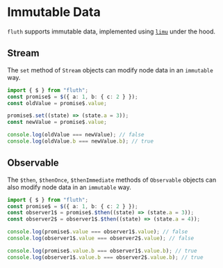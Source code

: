 # Immutable Data

`fluth` supports immutable data, implemented using [`limu`](https://tnfe.github.io/limu/) under the hood.

## Stream

The `set` method of `Stream` objects can modify node data in an `immutable` way.

```typescript
import { $ } from "fluth";
const promise$ = $({ a: 1, b: { c: 2 } });
const oldValue = promise$.value;

promise$.set((state) => (state.a = 3));
const newValue = promise$.value;

console.log(oldValue === newValue); // false
console.log(oldValue.b === newValue.b); // true
```

## Observable

The `$then`, `$thenOnce`, `$thenImmediate` methods of `Observable` objects can also modify node data in an `immutable` way.

```typescript
import { $ } from "fluth";
const promise$ = $({ a: 1, b: { c: 2 } });
const observer1$ = promise$.$then((state) => (state.a = 3));
const observer2$ = observer1$.$then((state) => (state.a = 4));

console.log(promise$.value === observer1$.value); // false
console.log(observer1$.value === observer2$.value); // false

console.log(promise$.value.b === observer1$.value.b); // true
console.log(observer1$.value.b === observer2$.value.b); // true
```
